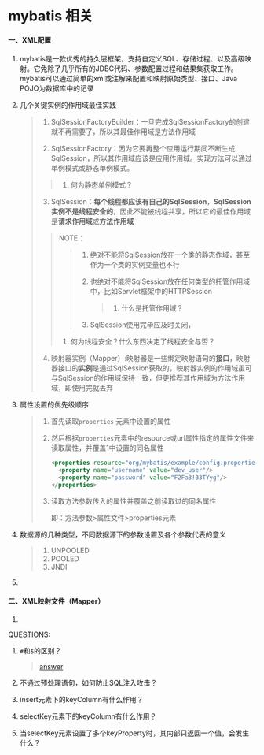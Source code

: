 # mybatis 相关

#### 一、XML配置

1. mybatis是一款优秀的持久层框架，支持自定义SQL、存储过程、以及高级映射。它免除了几乎所有的JDBC代码、参数配置过程和结果集获取工作。mybatis可以通过简单的xml或注解来配置和映射原始类型、接口、Java POJO为数据库中的记录

2. 几个关键实例的作用域最佳实践

   > 1. SqlSessionFactoryBuilder：一旦完成SqlSessionFactory的创建就不再需要了，所以其最佳作用域是方法作用域
   >
   > 2. SqlSessionFactory：因为它要再整个应用运行期间不断生成SqlSession，所以其作用域应该是应用作用域。实现方法可以通过单例模式或静态单例模式。
   >
   >   > 1. 何为静态单例模式？
   >
   > 3. SqlSession：**每个线程都应该有自己的SqlSession**，**SqlSession实例不是线程安全的**，因此不能被线程共享，所以它的最佳作用域是**请求作用域**或**方法作用域**
   >
   >   > NOTE：
   >   >
   >   > > 1. 绝对不能将SqlSession放在一个类的静态作域，甚至作为一个类的实例变量也不行
   >   > >
   >   > > 2. 也绝对不能将SqlSession放在任何类型的托管作用域中，比如Servlet框架中的HTTPSession
   >   > >
   >   > >    > 1. 什么是托管作用域？
   >   > >
   >   > > 3. SqlSession使用完毕应及时关闭，
   >   >
   >   > 1. 何为线程安全？什么东西决定了线程安全与否？
   > 
   > 4. 映射器实例（Mapper）:映射器是一些绑定映射语句的**接口**，映射器接口的**实例**是通过SqlSession获取的，映射器实例的作用域虽可与SqlSession的作用域保持一致，但更推荐其作用域为方法作用域，即使用完就丢弃

3. 属性设置的优先级顺序

   > 1. 首先读取`properties` 元素中设置的属性
   >
   > 2. 然后根据`properties`元素中的resource或url属性指定的属性文件来读取属性，并覆盖1中设置的同名属性
   >
   >    ```xml
   >    <properties resource="org/mybatis/example/config.properties">
   >      <property name="username" value="dev_user"/>
   >      <property name="password" value="F2Fa3!33TYyg"/>
   >    </properties>
   >    ```
   >
   > 3. 读取方法参数传入的属性并覆盖之前读取过的同名属性
   >
   >    即：方法参数>属性文件>properties元素

4. 数据源的几种类型，不同数据源下的参数设置及各个参数代表的意义

   > 1. UNPOOLED
   > 2. POOLED
   > 3. JNDI

5. 

#### 二、XML映射文件（Mapper）

1. 

QUESTIONS:

1. `#`和`$`的区别？

   > [answer](https://www.cnblogs.com/yslf/p/10731951.html)

2. 不通过预处理语句，如何防止SQL注入攻击？

3. insert元素下的keyColumn有什么作用？

4. selectKey元素下的keyColumn有什么作用？

5. 当selectKey元素设置了多个keyProperty时，其内部只返回一个值，会发生什么？

